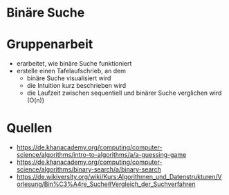 # Binäre Suche

# Gruppenarbeit
* erarbeitet, wie binäre Suche funktioniert
* erstelle einen Tafelaufschrieb, an dem
  * binäre Suche visualisiert wird
  * die Intuition kurz beschrieben wird
  * die Laufzeit zwischen sequentiell und binärer Suche verglichen  wird (O(n))

# Quellen
* https://de.khanacademy.org/computing/computer-science/algorithms/intro-to-algorithms/a/a-guessing-game
* https://de.khanacademy.org/computing/computer-science/algorithms/binary-search/a/binary-search
* https://de.wikiversity.org/wiki/Kurs:Algorithmen_und_Datenstrukturen/Vorlesung/Bin%C3%A4re_Suche#Vergleich_der_Suchverfahren

